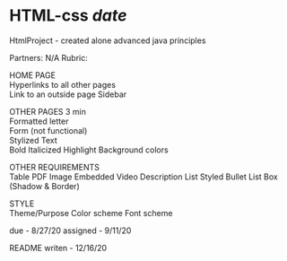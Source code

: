 # HTML-css *date*
HtmlProject - created alone
advanced java principles

Partners: N/A 
Rubric:
	
HOME PAGE	
Hyperlinks to all other pages	
Link to an outside page	
Sidebar	
	
OTHER PAGES	
3 min	
Formatted letter	
Form (not functional)	
Stylized Text	
	Bold
	Italicized
	Highlight
Background colors	
	
OTHER REQUIREMENTS	
	Table
	PDF
	Image
	Embedded Video
	Description List
	Styled Bullet List
	Box (Shadow & Border)
	
STYLE	
	Theme/Purpose
	Color scheme
	Font scheme
	
due - 8/27/20
assigned - 9/11/20


README writen - 12/16/20
